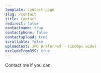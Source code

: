 ```yaml
---
template: contact-page
slug: /contact
title: Contact
redirect: false
contactname: true
contactphone: false
contactupload: true
scrollable: false
uploadtext: JPG preferred - (1600px wide)
excludeFromRSS: true
---
```

Contact me if you can